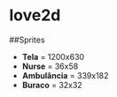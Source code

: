 # love2d

##Sprites

- **Tela** = 1200x630
- **Nurse** = 36x58
- **Ambulância** = 339x182
- **Buraco** = 32x32
